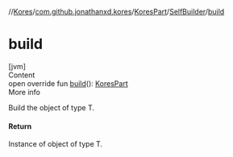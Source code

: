 //[Kores](../../../index.md)/[com.github.jonathanxd.kores](../../index.md)/[KoresPart](../index.md)/[SelfBuilder](index.md)/[build](build.md)



# build  
[jvm]  
Content  
open override fun [build](build.md)(): [KoresPart](../index.md)  
More info  


Build the object of type T.



#### Return  


Instance of object of type T.

  



